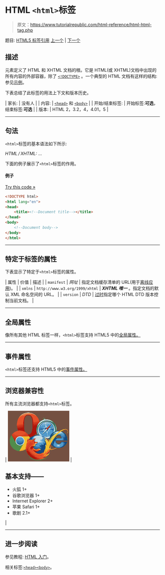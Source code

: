 # HTML `<html>`标签

> 原文：<https://www.tutorialrepublic.com/html-reference/html-html-tag.php>

题目: [HTML5 标签引用](html5-tags.php) [上一个](html-hr-tag.php) | [下一个](html-i-tag.php)

## 描述

元素定义了 HTML 和 XHTML 文档的根。它是 HTML(或 XHTML)文档中出现的所有内容的外部容器，除了 [`<!DOCTYPE>`](../html-tutorial/html-doctypes.php) 。一个典型的 HTML 文档有这样的结构:参见[示例](#typical-html-document)。

下表总结了此标签的用法上下文和版本历史。

| 家长: | 没有人 |
| 内容: | [`<head>`](html-head-tag.php) 和 [`<body>`](html-body-tag.php) |
| 开始/结束标签: | 开始标签:**可选**，结束标签:**可选** |
| 版本: | HTML 2，3.2，4，4.01，5 |

* * *

## 句法

`<html>`标签的基本语法如下所示:

*HTML / XHTML:* <html> ... </html>

下面的例子展示了`<html>`标签的作用。

#### 例子

[Try this code »](../codelab.php?topic=html&file=html-tag "Try this code using online Editor")

```html
<!DOCTYPE html>
<html lang="en">
<head>
    <title><!--Document title--></title>
</head>
<body>
    <!--Document body-->
</body>
</html>
```

* * *

## 特定于标签的属性

下表显示了特定于`<html>`标签的属性。

| 属性 | 价值 | 描述 |
| `manifest` | *网址* | 指定文档缓存清单的 URL(用于[离线应用](../html-tutorial/html5-application-cache.php))。 |
| `xmlns` | `http://www.w3.org/1999/xhtml` | ***XHTML 唯一*** 。指定文档的默认 XML 命名空间的 URL。 |
| `version` | *DTD* | [过时](../definitions.php#obsolete "Not supported in HTML5")指定哪个 HTML DTD 版本控制当前文档。 |

* * *

## 全局属性

像所有其他 HTML 标签一样，`<html>`标签支持 HTML5 中的[全局属性。](html5-global-attributes.php)

* * *

## 事件属性

`<html>`标签还支持 HTML5 中的[事件属性。](html5-event-attributes.php)

* * *

## 浏览器兼容性

所有主流浏览器都支持`<html>`标签。

| ![Browsers Icon](img/e9331123c77668c1832e541c2fca1002.png) | 

## 基本支持——

*   火狐 1+
*   谷歌浏览器 1+
*   Internet Explorer 2+
*   苹果 Safari 1+
*   歌剧 2.1+

 |

* * *

## 进一步阅读

参见教程: [HTML 入门](../html-tutorial/html-get-started.php)。

相关标签:[`<head>`](html-head-tag.php)[`<body>`](html-body-tag.php)。